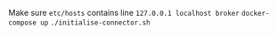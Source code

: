 Make sure `etc/hosts` contains line `127.0.0.1 localhost broker`
`docker-compose up`
`./initialise-connector.sh`